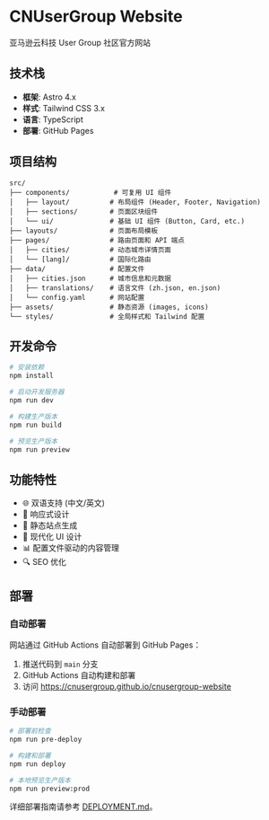 # CNUserGroup Website

亚马逊云科技 User Group 社区官方网站

## 技术栈

- **框架**: Astro 4.x
- **样式**: Tailwind CSS 3.x
- **语言**: TypeScript
- **部署**: GitHub Pages

## 项目结构

```
src/
├── components/           # 可复用 UI 组件
│   ├── layout/          # 布局组件 (Header, Footer, Navigation)
│   ├── sections/        # 页面区块组件
│   └── ui/              # 基础 UI 组件 (Button, Card, etc.)
├── layouts/             # 页面布局模板
├── pages/               # 路由页面和 API 端点
│   ├── cities/          # 动态城市详情页面
│   └── [lang]/          # 国际化路由
├── data/                # 配置文件
│   ├── cities.json      # 城市信息和元数据
│   ├── translations/    # 语言文件 (zh.json, en.json)
│   └── config.yaml      # 网站配置
├── assets/              # 静态资源 (images, icons)
└── styles/              # 全局样式和 Tailwind 配置
```

## 开发命令

```bash
# 安装依赖
npm install

# 启动开发服务器
npm run dev

# 构建生产版本
npm run build

# 预览生产版本
npm run preview
```

## 功能特性

- 🌐 双语支持 (中文/英文)
- 📱 响应式设计
- 🚀 静态站点生成
- 🎨 现代化 UI 设计
- 📊 配置文件驱动的内容管理
- 🔍 SEO 优化

## 部署

### 自动部署

网站通过 GitHub Actions 自动部署到 GitHub Pages：

1. 推送代码到 `main` 分支
2. GitHub Actions 自动构建和部署
3. 访问 https://cnusergroup.github.io/cnusergroup-website

### 手动部署

```bash
# 部署前检查
npm run pre-deploy

# 构建和部署
npm run deploy

# 本地预览生产版本
npm run preview:prod
```

详细部署指南请参考 [DEPLOYMENT.md](docs/DEPLOYMENT.md)。
